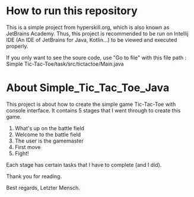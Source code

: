 # How to run this repository
This is a simple project from hyperskill.org, which is also known as JetBrains Academy. 
Thus, this project is recommended to be run on Intellij IDE (An IDE of JetBrains for Java, Kotlin...) to be viewed and executed properly.

If you only want to see the soure code, use "Go to file" with this file path : Simple Tic-Tac-Toe/task/src/tictactoe/Main.java
# About Simple_Tic_Tac_Toe_Java
This project is about how to create the simple game Tic-Tac-Toe with console interface. 
It contains 5 stages that I went through to create this game.
1. What's up on the battle field
2. Welcome to the battle field
3. The user is the gamemaster
4. First move
5. Fight!

Each stage has certain tasks that I have to complete (and I did).

Thank you for reading.

Best regards, Letzter Mensch.
